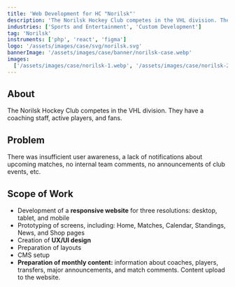 ```yaml
---
title: 'Web Development for HC "Norilsk"'
description: 'The Norilsk Hockey Club competes in the VHL division. They have a coaching staff, active players, and fans.'
industries: ['Sports and Entertainment', 'Custom Development']
tag: 'Norilsk'
instruments: ['php', 'react', 'figma']
logo: '/assets/images/case/svg/norilsk.svg'
bannerImage: '/assets/images/case/banner/norilsk-case.webp'
images:
  ['/assets/images/case/norilsk-1.webp', '/assets/images/case/norilsk-2.webp']
---
```


## About

The Norilsk Hockey Club competes in the VHL division. They have a coaching staff, active players, and fans.

## Problem

There was insufficient user awareness, a lack of notifications about upcoming matches, no internal team comments, no announcements of club events, etc.

## Scope of Work

- Development of a <strong>responsive website</strong> for three resolutions: desktop, tablet, and mobile
- Prototyping of screens, including: Home, Matches, Calendar, Standings, News, and Shop pages
- Creation of <strong>UX/UI design</strong>
- Preparation of layouts
- CMS setup
- <strong>Preparation of monthly content:</strong> information about coaches, players, transfers, major announcements, and match comments. Content upload to the website.
